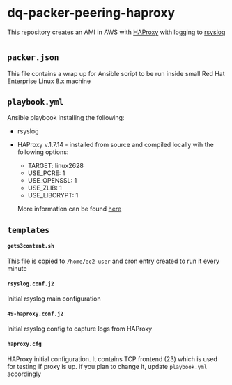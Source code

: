 # dq-packer-peering-haproxy
This repository creates an AMI in AWS with [HAProxy](http://www.haproxy.org/download/1.7/doc/intro.txt) with logging to [rsyslog](https://www.rsyslog.com/)
#

## `packer.json`
This file contains a wrap up for Ansible script to be run inside small Red Hat Enterprise Linux 8.x machine

## `playbook.yml`
Ansible playbook installing the following:
- rsyslog
- HAProxy v.1.7.14 - installed from source and compiled locally wih the following options:
    - TARGET: linux2628
    - USE_PCRE: 1
    - USE_OPENSSL: 1
    - USE_ZLIB: 1
    - USE_LIBCRYPT: 1

    More information can be found [here](https://github.com/joyent/haproxy-1.8/blob/master/Makefile)

## `templates`

#### `gets3content.sh`
This file is copied to `/home/ec2-user` and cron entry created to run it every minute

#### `rsyslog.conf.j2`
Initial rsyslog main configuration

#### `49-haproxy.conf.j2`
Initial rsyslog config to capture logs from HAProxy

#### `haproxy.cfg`
HAProxy initial configuration. It contains TCP frontend (23) which is used for testing if proxy is up.
if you plan to change it, update `playbook.yml` accordingly
